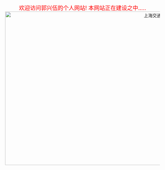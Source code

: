 <center><font color="red" size="4">欢迎访问郭兴伍的个人网站! 本网站正在建设之中.....</font></center>   
<center> <img src="../assets/images/交大风景0.png" width="1000" height="500" border="" alt="上海交通大学风景"></center><br>